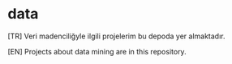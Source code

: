 # data

[TR] Veri madenciliğyle ilgili projelerim bu depoda yer almaktadır.

[EN] Projects about data mining are in this repository.
